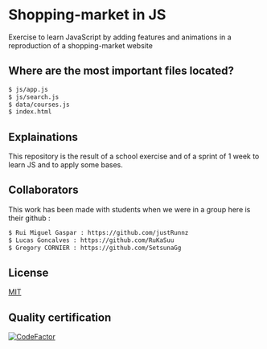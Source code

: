 # Shopping-market in JS
 Exercise to learn JavaScript by adding features and animations in a reproduction of a shopping-market website

## Where are the most important files located?

```bash
$ js/app.js
$ js/search.js
$ data/courses.js
$ index.html
```

## Explainations 

This repository is the result of a school exercise and of a sprint of 1 week to learn JS and to apply some bases.

## Collaborators

This work has been made with students when we were in a group here is their github :

```bash
$ Rui Miguel Gaspar : https://github.com/justRunnz
$ Lucas Goncalves : https://github.com/RuKaSuu
$ Gregory CORNIER : https://github.com/SetsunaGg
```

## License
[MIT](https://choosealicense.com/licenses/mit/)

## Quality certification

[![CodeFactor](https://www.codefactor.io/repository/github/ayakork/learning-js/badge)](https://www.codefactor.io/repository/github/ayakork/learning-js)
